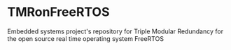 # TMRonFreeRTOS
Embedded systems project's repository for Triple Modular Redundancy for the open source real time operating system FreeRTOS
